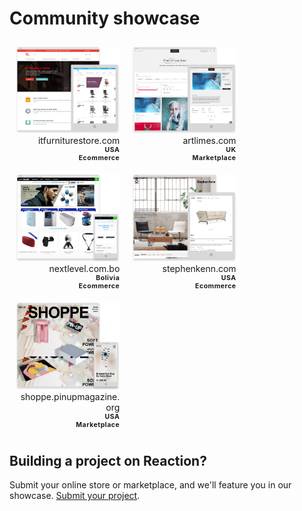 # Community showcase

<style>
  .photo-grid {
    display: flex;
    flex-wrap: wrap;
  }

  .photo-grid img {
    max-width: 100%;
  }

  .showcase-grid-item {
    flex: 1 1 auto;
    max-width: 33%;
    width: 33%;
    padding: 10px;
  }

  a.showcase-grid-item {
    text-decoration: none;
    text-align: right;
  }

  p.item-info {
    margin: 0;
    padding: 0;
  }

  p.item-label {
    letter-spacing: 0.05em;
    font-size: .75em;
    font-weight: bold;
  }
</style>

<div class="photo-grid">
  <a href="http://itfurniturestore.com" class="showcase-grid-item" target="_blank">
    <img src="https://raw.githubusercontent.com/reactioncommerce/reaction-docs/master/assets/community-showcase/community-showcase-1-itfurniture.png">
    <div>
      <p class="item-info">itfurniturestore.com</p>
      <p class="item-info item-label">USA</p>
      <p class="item-info item-label">Ecommerce</p>
    </div>
  </a>
  <a href="http://artlimes.com" class="showcase-grid-item" target="_blank">
    <img src="https://raw.githubusercontent.com/reactioncommerce/reaction-docs/master/assets/community-showcase/community-showcase-2-artlimes.png">
    <div>
      <p class="item-info">artlimes.com</p>
      <p class="item-info item-label">UK</p>
      <p class="item-info item-label">Marketplace</p>
    </div>
  </a>
  <a href="http://nextlevel.com.bo" class="showcase-grid-item" target="_blank">
    <img src="https://raw.githubusercontent.com/reactioncommerce/reaction-docs/master/assets/community-showcase/community-showcase-3-nextlevel.png">
    <div>
      <p class="item-info">nextlevel.com.bo</p>
      <p class="item-info item-label">Bolivia</p>
      <p class="item-info item-label">Ecommerce</p>
    </div>
  </a>
  <a href="http://stephenkenn.com" class="showcase-grid-item" target="_blank">
    <img src="https://raw.githubusercontent.com/reactioncommerce/reaction-docs/master/assets/community-showcase/community-showcase-4-stephenkenn.png">
    <div>
      <p class="item-info">stephenkenn.com</p>
      <p class="item-info item-label">USA</p>
      <p class="item-info item-label">Ecommerce</p>
    </div>
  </a>
  <a href="http://shoppe.pinupmagazine.org" class="showcase-grid-item" target="_blank">
    <img src="https://raw.githubusercontent.com/reactioncommerce/reaction-docs/master/assets/community-showcase/community-showcase-5-pinup.png">
    <div>
      <p class="item-info">shoppe.pinupmagazine.org</p>
      <p class="item-info item-label">USA</p>
      <p class="item-info item-label">Marketplace</p>
    </div>
  </a>
</div>

## Building a project on Reaction?

Submit your online store or marketplace, and we'll feature you in our showcase. [Submit your project](https://reactioncommerce.com/community-showcase#submit-project).

